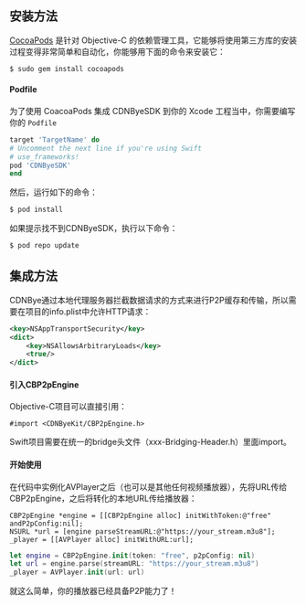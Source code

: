 
## 安装方法

[CocoaPods](https://cocoapods.org/) 是针对 Objective-C 的依赖管理工具，它能够将使用第三方库的安装过程变得非常简单和自动化，你能够用下面的命令来安装它：

```bash
$ sudo gem install cocoapods
```

#### Podfile

为了使用 CoacoaPods 集成 CDNByeSDK 到你的 Xcode 工程当中，你需要编写你的 `Podfile`
```ruby
target 'TargetName' do
# Uncomment the next line if you're using Swift
# use_frameworks!
pod 'CDNByeSDK'
end
```

然后，运行如下的命令：
```bash
$ pod install
```

如果提示找不到CDNByeSDK，执行以下命令：
```bash
$ pod repo update
```

## 集成方法
CDNBye通过本地代理服务器拦截数据请求的方式来进行P2P缓存和传输，所以需要在项目的info.plist中允许HTTP请求：
```xml
<key>NSAppTransportSecurity</key>
<dict>
    <key>NSAllowsArbitraryLoads</key>
    <true/>
</dict>
```

#### 引入CBP2pEngine
Objective-C项目可以直接引用：
```ObjC
#import <CDNByeKit/CBP2pEngine.h>
```
Swift项目需要在统一的bridge头文件（xxx-Bridging-Header.h）里面import。

#### 开始使用
在代码中实例化AVPlayer之后（也可以是其他任何视频播放器），先将URL传给CBP2pEngine，之后将转化的本地URL传给播放器：
```ObjC
CBP2pEngine *engine = [[CBP2pEngine alloc] initWithToken:@"free" andP2pConfig:nil];
NSURL *url = [engine parseStreamURL:@"https://your_stream.m3u8"];   
_player = [[AVPlayer alloc] initWithURL:url];
```
```Swift
let engine = CBP2pEngine.init(token: "free", p2pConfig: nil)
let url = engine.parse(streamURL: "https://your_stream.m3u8")
_player = AVPlayer.init(url: url)
```
就这么简单，你的播放器已经具备P2P能力了！